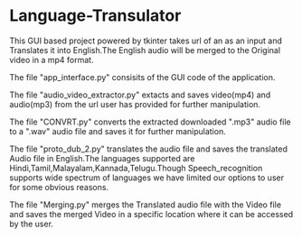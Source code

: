 # Language-Transulator
This GUI based project powered by tkinter takes url of an as an input and Translates it into English.The English audio will be merged to the Original video in a mp4 format.

The file "app_interface.py" consisits of the GUI code of the application.

The file "audio_video_extractor.py" extacts and saves video(mp4) and audio(mp3) from the url user has provided for further manipulation.

The file "CONVRT.py" converts the extracted downloaded ".mp3" audio file to a ".wav" audio file and saves it for further manipulation.

The file "proto_dub_2.py" translates the audio file and saves the translated Audio file in English.The languages supported are Hindi,Tamil,Malayalam,Kannada,Telugu.Though Speech_recognition supports wide spectrum of languages we have limited our options to user for some obvious reasons.

The file "Merging.py" merges the Translated audio file with the Video file and saves the merged Video in a specific location where it can be accessed by the user.
